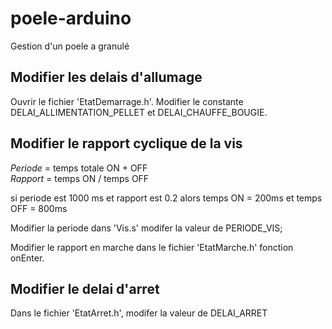 # poele-arduino

Gestion d'un poele a granulé

## Modifier les delais d'allumage

Ouvrir le fichier 'EtatDemarrage.h'. Modifier le constante DELAI_ALLIMENTATION_PELLET et DELAI_CHAUFFE_BOUGIE.

## Modifier le rapport cyclique de la vis

*Periode* = temps totale ON + OFF</br>
*Rapport* = temps ON / temps OFF

si periode est 1000 ms et rapport est 0.2 alors temps ON = 200ms et temps OFF = 800ms

Modifier la periode dans 'Vis.s' modifer la valeur de PERIODE_VIS;

Modifier le rapport en marche dans le fichier 'EtatMarche.h' fonction onEnter.


## Modifier le delai d'arret

Dans le fichier 'EtatArret.h', modifer la valeur de DELAI_ARRET